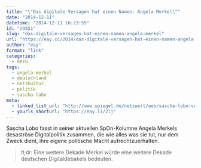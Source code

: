 ```yaml
---
title: "\"Das digitale Versagen hat einen Namen: Angela Merkel\""
date: "2014-12-11"
datetime: "2014-12-11 16:23:55"
id: "29551"
slug: "das-digitale-versagen-hat-einen-namen-angela-merkel"
url: "https://eay.cc/2014/das-digitale-versagen-hat-einen-namen-angela-merkel/"
author: "eay"
format: "link"
categories:
  - 0815
tags:
  - angela-merkel
  - deutschland
  - netzkultur
  - politik
  - sascha-lobo
meta:
  - linked_list_url: "http://www.spiegel.de/netzwelt/web/sascha-lobo-verdammt-angela-merkels-digitalpolitik-a-1007659.html"
  - yourls_shorturl: "https://eay.li/2lj"
---
```


Sascha Lobo fasst in seiner aktuellen SpOn-Kolumne Angela Merkels desaströse Digitalpolitik zusammen, die wie alles was sie tut, nur dem Zweck dient, ihre eigene politische Macht aufrechtzuerhalten.

> tl;dr: Eine weitere Dekade Merkel würde eine weitere Dekade deutschen Digitaldebakels bedeuten.
